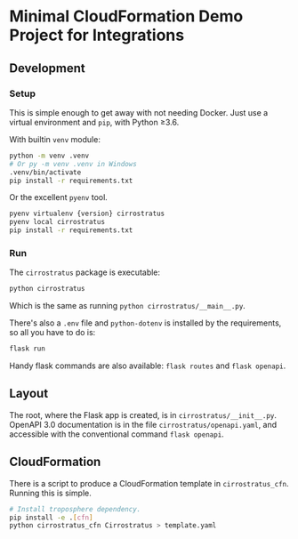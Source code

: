 # Minimal CloudFormation Demo Project for Integrations

## Development

### Setup

This is simple enough to get away with not needing Docker. Just use a virtual
environment and `pip`, with Python ≥3.6.

With builtin `venv` module:

```sh
python -m venv .venv
# Or py -m venv .venv in Windows
.venv/bin/activate
pip install -r requirements.txt
```

Or the excellent `pyenv` tool.

```sh
pyenv virtualenv {version} cirrostratus
pyenv local cirrostratus
pip install -r requirements.txt
```

### Run
The `cirrostratus` package is executable:

```sh
python cirrostratus
```

Which is the same as running `python cirrostratus/__main__.py`.

There's also a `.env` file and `python-dotenv` is installed by the requirements,
so all you have to do is:

```sh
flask run
```

Handy flask commands are also available: `flask routes` and `flask openapi`.

## Layout

The root, where the Flask app is created, is in `cirrostratus/__init__.py`.
OpenAPI 3.0 documentation is in the file `cirrostratus/openapi.yaml`, and
accessible with the conventional command `flask openapi`.


## CloudFormation

There is a script to produce a CloudFormation template in `cirrostratus_cfn`. Running this is simple.

```sh
# Install troposphere dependency.
pip install -e .[cfn]
python cirrostratus_cfn Cirrostratus > template.yaml
```
